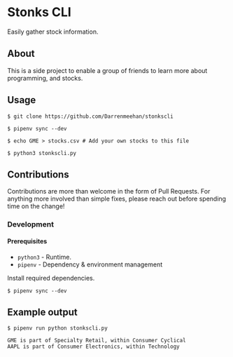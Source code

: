 # Stonks CLI

Easily gather stock information.

## About

This is a side project to enable a group of friends to learn more about programming, and stocks.

## Usage

```commandline
$ git clone https://github.com/Darrenmeehan/stonkscli

$ pipenv sync --dev

$ echo GME > stocks.csv # Add your own stocks to this file

$ python3 stonkscli.py
```

## Contributions

Contributions are more than welcome in the form of Pull Requests. For anything more involved than simple fixes, please reach out before spending time on the change!

### Development

#### Prerequisites

- `python3` - Runtime.
- `pipenv` - Dependency & environment management

Install required dependencies.

```commandline
$ pipenv sync --dev
```

## Example output

```commandline
$ pipenv run python stonkscli.py

GME is part of Specialty Retail, within Consumer Cyclical
AAPL is part of Consumer Electronics, within Technology
```
